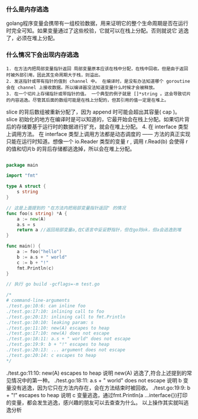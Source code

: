 ### 什么是内存逃逸
golang程序变量会携带有一组校验数据，用来证明它的整个生命周期是否在运行时完全可知。如果变量通过了这些校验，它就可以在栈上分配。否则就说它 逃逸 了，必须在堆上分配。


### 什么情况下会出现内存逃逸
    1. 在方法内把局部变量指针返回 局部变量原本应该在栈中分配，在栈中回收。但是由于返回时被外部引用，因此其生命周期大于栈，则溢出。
    2. 发送指针或带有指针的值到 channel 中。 在编译时，是没有办法知道哪个 goroutine 会在 channel 上接收数据。所以编译器没法知道变量什么时候才会被释放。
    3. 在一个切片上存储指针或带指针的值。 一个典型的例子就是 []*string 。这会导致切片的内容逃逸。尽管其后面的数组可能是在栈上分配的，但其引用的值一定是在堆上。
slice 的背后数组被重新分配了，因为 append 时可能会超出其容量( cap )。 slice 初始化的地方在编译时是可以知道的，它最开始会在栈上分配。如果切片背后的存储要基于运行时的数据进行扩充，就会在堆上分配。
    4. 在 interface 类型上调用方法。 在 interface 类型上调用方法都是动态调度的 —— 方法的真正实现只能在运行时知道。想像一个 io.Reader 类型的变量 r , 调用 r.Read(b) 会使得 r 的值和切片b 的背后存储都逃逸掉，所以会在堆上分配。


```go

package main

import "fmt"

type A struct {
	s string
}

// 这是上面提到的 "在方法内把局部变量指针返回" 的情况
func foo(s string) *A {
	a := new(A)
	a.s = s
	return a //返回局部变量a,在C语言中妥妥野指针，但在go则ok，但a会逃逸到堆
}

func main() {
	a := foo("hello")
	b := a.s + " world"
	c := b + "!"
	fmt.Println(c)
}

// 执行 go build -gcflags=-m test.go

/*
# command-line-arguments
./test.go:10:6: can inline foo
./test.go:17:10: inlining call to foo
./test.go:20:13: inlining call to fmt.Println
./test.go:10:10: leaking param: s
./test.go:11:10: new(A) escapes to heap
./test.go:17:10: new(A) does not escape
./test.go:18:11: a.s + " world" does not escape
./test.go:19:9: b + "!" escapes to heap
./test.go:20:13: ... argument does not escape
./test.go:20:14: c escapes to heap
*/
```

./test.go:11:10: new(A) escapes to heap 说明 new(A) 逃逸了,符合上述提到的常见情况中的第一种。
./test.go:18:11: a.s + " world" does not escape 说明 b 变量没有逃逸，因为它只在方法内存在，会在方法结束时被回收。
./test.go:19:9: b + "!" escapes to heap 说明 c 变量逃逸，通过fmt.Println(a ...interface{})打印的变量，都会发生逃逸，感兴趣的朋友可以去查查为什么。
以上操作其实就叫逃逸分析